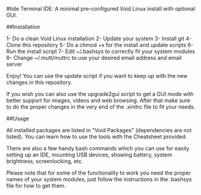 #tide
Terminal IDE: A minimal pre-configured Void Linux install with optional GUI.

##Installation

1- Do a clean Void Linux installation
2- Update your system
3- Install git
4- Clone this repository
5- Do a chmod +x for the install and update scripts
6- Run the install script
7- Edit ~/.bashsys to correctly fit your system modules
8- Change ~/.mutt/muttrc to use your desired email address and email server

Enjoy! You can use the update script if you want to keep up with the new changes in this repository.

If you wish you can also use the upgrade2gui script to get a GUI mode with better support for images, videos and web browsing. After that make sure to do the proper changes in the very end of the .xinitrc file to fit your needs.

##Usage

All installed packages are listed in "Void Packages" (dependencies are not listed). You can learn how to use the tools with the Cheatsheet provided. 

There are also a few handy bash commands which you can use for easily setting up an IDE, mounting USB devices, showing battery, system brightness, screenlocking, etc.

Please note that for some of the functionality to work you need the proper names of your system modules, just follow the instructions in the .bashsys file for how to get them.

